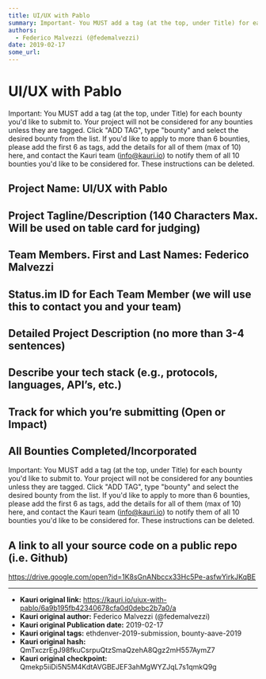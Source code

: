 ```yaml
---
title: UI/UX with Pablo
summary: Important- You MUST add a tag (at the top, under Title) for each bounty youd like to submit to. Your project will not be considered for any bounties unless they are tagged. Click ADD TAG, type bounty and select the desired bounty from the list. If youd like to apply to more than 6 bounties, please add the first 6 as tags, add the details for all of them (max of 10) here, and contact the Kauri team (info@kauri.io) to notify them of all 10 bounties youd like to be considered for. These instruction
authors:
  - Federico Malvezzi (@fedemalvezzi)
date: 2019-02-17
some_url: 
---
```


# UI/UX with Pablo



Important: You MUST add a tag (at the top, under Title) for each bounty you'd like to submit to. Your project will not be considered for any bounties unless they are tagged. Click "ADD TAG", type  "bounty" and select the desired bounty from the list. If you'd like to apply to more than 6 bounties, please add the first 6 as tags, add the details for all of them (max of 10) here, and contact the Kauri team (info@kauri.io) to notify them of all 10 bounties you'd like to be considered for. These instructions can be deleted.

## Project Name: UI/UX with Pablo


## Project Tagline/Description (140 Characters Max. Will be used on table card for judging)


## Team Members. First and Last Names: Federico Malvezzi


## Status.im ID for Each Team Member (we will use this to contact you and your team)


## Detailed Project Description (no more than 3-4 sentences)


## Describe your tech stack (e.g., protocols, languages, API’s, etc.)


## Track for which you’re submitting (Open or Impact)


## All Bounties Completed/Incorporated

Important: You MUST add a tag (at the top, under Title) for each bounty you'd like to submit to. Your project will not be considered for any bounties unless they are tagged. Click "ADD TAG", type  "bounty" and select the desired bounty from the list. If you'd like to apply to more than 6 bounties, please add the first 6 as tags, add the details for all of them (max of 10) here, and contact the Kauri team (info@kauri.io) to notify them of all 10 bounties you'd like to be considered for. These instructions can be deleted.

## A link to all your source code on a public repo (i.e. Github)
https://drive.google.com/open?id=1K8sGnANbccx33Hc5Pe-asfwYirkJKqBE







---

- **Kauri original link:** https://kauri.io/uiux-with-pablo/6a9b195fb42340678cfa0d0debc2b7a0/a
- **Kauri original author:** Federico Malvezzi (@fedemalvezzi)
- **Kauri original Publication date:** 2019-02-17
- **Kauri original tags:** ethdenver-2019-submission, bounty-aave-2019
- **Kauri original hash:** QmTxczrEgJ98fkuCsrpuQtzSmaQzehA8Qgz2mH557AymZ7
- **Kauri original checkpoint:** Qmekp5iiDi5N5M4KdtAVGBEJEF3ahMgWYZJqL7s1qmkQ9g



